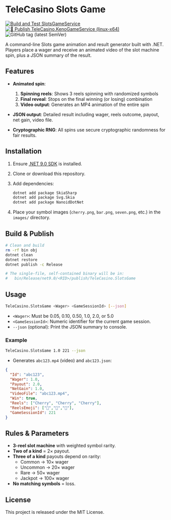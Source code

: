 # TeleCasino Slots Game

[![Build and Test SlotsGameService](https://github.com/repasscloud/TeleCasino.SlotsGameService/actions/workflows/test-slots-api.yml/badge.svg)](https://github.com/repasscloud/TeleCasino.SlotsGameService/actions/workflows/test-slots-api.yml)
[![🚀 Publish TeleCasino.KenoGameService (linux-x64)](https://github.com/repasscloud/TeleCasino.SlotsGameService/actions/workflows/docker-image.yml/badge.svg)](https://github.com/repasscloud/TeleCasino.SlotsGameService/actions/workflows/docker-image.yml)
![GitHub tag (latest SemVer)](https://img.shields.io/github/v/tag/repasscloud/TeleCasino.SlotsGameService?label=version)

A command-line Slots game animation and result generator built with .NET.  
Players place a wager and receive an animated video of the slot machine spin, plus a JSON summary of the result.

## Features

- **Animated spin**:
  1. **Spinning reels**: Shows 3 reels spinning with randomized symbols
  2. **Final reveal**: Stops on the final winning (or losing) combination
  3. **Video output**: Generates an MP4 animation of the entire spin

- **JSON output**: Detailed result including wager, reels outcome, payout, net gain, video file.

- **Cryptographic RNG**: All spins use secure cryptographic randomness for fair results.

## Installation

1. Ensure [.NET 9.0 SDK](https://dotnet.microsoft.com/download) is installed.  
2. Clone or download this repository.  
3. Add dependencies:

   ```bash
   dotnet add package SkiaSharp
   dotnet add package Svg.Skia
   dotnet add package NanoidDotNet
   ```

4. Place your symbol images (`cherry.png`, `bar.png`, `seven.png`, etc.) in the `images/` directory.

## Build & Publish

```bash
# Clean and build
rm -rf bin obj
dotnet clean
dotnet restore
dotnet publish -c Release

# The single-file, self-contained binary will be in:
#   bin/Release/net9.0/<RID>/publish/TeleCasino.SlotsGame
```

## Usage

```bash
TeleCasino.SlotsGame <Wager> <GameSessionId> [--json]
```

- `<Wager>`: Must be 0.05, 0.10, 0.50, 1.0, 2.0, or 5.0  
- `<GameSessionId>`: Numeric identifier for the current game session.  
- `--json` (optional): Print the JSON summary to console.

### Example

```bash
TeleCasino.SlotsGame 1.0 221 --json
```

- Generates `abc123.mp4` (video) and `abc123.json`:

```json
{
  "Id": "abc123",
  "Wager": 1.0,
  "Payout": 2.0,
  "NetGain": 1.0,
  "VideoFile": "abc123.mp4",
  "Win": true,
  "Reels": ["Cherry", "Cherry", "Cherry"],
  "ReelsEmoji": ["🍒","🍒","🍒"],
  "GameSessionId": 221
}
```

## Rules & Parameters

- **3-reel slot machine** with weighted symbol rarity.  
- **Two of a kind** = 2× payout.  
- **Three of a kind** payouts depend on rarity:  
  - Common → 10× wager  
  - Uncommon → 20× wager  
  - Rare → 50× wager  
  - Jackpot → 100× wager  
- **No matching symbols** = loss.  

## License

This project is released under the MIT License.
